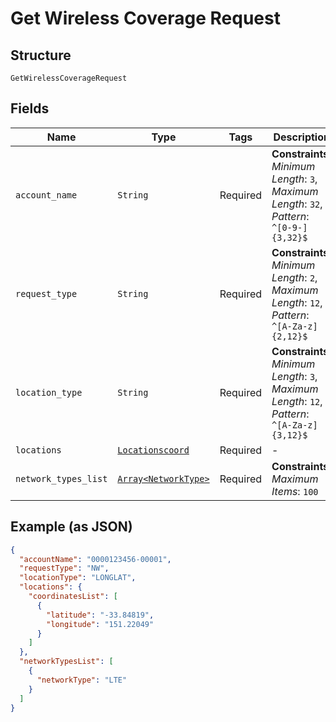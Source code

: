 
# Get Wireless Coverage Request

## Structure

`GetWirelessCoverageRequest`

## Fields

| Name | Type | Tags | Description |
|  --- | --- | --- | --- |
| `account_name` | `String` | Required | **Constraints**: *Minimum Length*: `3`, *Maximum Length*: `32`, *Pattern*: `^[0-9-]{3,32}$` |
| `request_type` | `String` | Required | **Constraints**: *Minimum Length*: `2`, *Maximum Length*: `12`, *Pattern*: `^[A-Za-z]{2,12}$` |
| `location_type` | `String` | Required | **Constraints**: *Minimum Length*: `3`, *Maximum Length*: `12`, *Pattern*: `^[A-Za-z]{3,12}$` |
| `locations` | [`Locationscoord`](../../doc/models/locationscoord.md) | Required | - |
| `network_types_list` | [`Array<NetworkType>`](../../doc/models/network-type.md) | Required | **Constraints**: *Maximum Items*: `100` |

## Example (as JSON)

```json
{
  "accountName": "0000123456-00001",
  "requestType": "NW",
  "locationType": "LONGLAT",
  "locations": {
    "coordinatesList": [
      {
        "latitude": "-33.84819",
        "longitude": "151.22049"
      }
    ]
  },
  "networkTypesList": [
    {
      "networkType": "LTE"
    }
  ]
}
```

